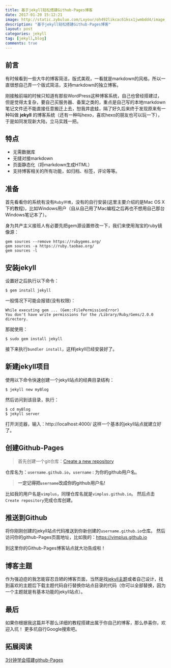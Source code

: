 ```yaml
---
title: 基于jekyll轻松搭建Github-Pages博客
date: 2017-01-20 15:12:21
image: http://static.zybuluo.com/Lxyour/oh492likcac61ksx1jwmbdd4/image_1b7291uah169vej2325ctm1vsj9.png
description: "基于jekyll轻松搭建Github-Pages博客"
layout: post
categories: jekyll
tag: [jekyll,blog]
comments: true
---
```

## 前言
有时候看到一些大牛的博客简洁，版式美观，一看就是markdown的风格，所以一直很想自己弄一个版式简洁，支持markdown的独立博客。

刚接触前端的时候只知道有那些WordPress这种博客系统，自己也曾经搭建过，但是觉得太复杂，要自己买服务器、备案之类的，重点是自己写的本地markdown笔记文件还不能直接任意搬迁上去，恕我井底蛙，隔了好久后来终于发现原来有一种叫做 **jekyll** 的博客系统（还有一种叫hexo，喜欢hexo的朋友也可以玩一下），于是如同发现新大陆，立马实践一把。

## 特点
* 无需数据库
* 无缝对接markdown
* 页面静态化（将markdown生成HTML）
* 支持博客相关的所有功能，如归档、标签，评论等等。

## 准备
首先看看你的系统有没有`Ruby环境`，没有的自行安装(这里主要介绍的是Mac OS X下的教程)，比如Windows用户（自从自己用了Mac编程之后再也不想用自己那台Windows笔记本了）。

身为共产主义接班人有必要先把gem源设置修改一下，我们来使用淘宝的ruby镜像源：

```
gem sources --remove https://rubygems.org/
gem sources -a https://ruby.taobao.org/
gem sources -l
```

## 安装jekyll
设置好之后执行以下命令：

```
$ gem install jekyll
```

一般情况下可能会报错(没有权限)：

```
While executing gem ... (Gem::FilePermissionError)
You don't have write permissions for the /Library/Ruby/Gems/2.0.0 directory.
```

那就使用：

```
$ sudo gem install jekyll
```

接下来执行`bundler install`，这样jekyll已经安装好了。

## 新建jekyll项目
使用以下命令快速创建一个jekyll站点的经典目录结构：

```
$ jekyll new myBlog
```

然后访问到该目录，执行：

```
$ cd myBlog
$ jekyll server
```

打开浏览器，输入：http://localhost:4000/
这样一个基本的jekyll站点就建立好了。

## 创建Github-Pages
> 首先创建一个git仓库：[Create a new repository][1]

仓库名为：`username.github.io`，`username` : 为你的github用户名。

> **一定记得把`username`改成你的github用户名!**

比如我的用户名是`vimplus`，同理仓库名就是`vimplus.github.io`。
然后点击`Create repository`完成仓库创建。

## 推送到Github
将你刚刚创建的jekyll站点代码推送到你新创建的`username.github.io`仓库。
然后访问你的github-Pages页面地址，比如我的：https://vimplus.github.io

到这里你的Github-Pages博客站点就大功告成啦！

## 博客主题
作为强迫症的我怎能容忍丑陋的博客页面，当然是找[jekyll主题][2]或者自己设计，找到喜欢的主题后下载主题代码自行替换你站点目录的代码（你可以全部替换，因为一个主题就是有基本功能的jekyll站点）。

## 最后
如果你根据我这篇并不那么详细的教程搭建出属于你自己的博客，那么恭喜你，欢迎入坑！
更多坑自行Google搜索吧。

## 拓展阅读
[3分钟学会搭建github-Pages][3]


  [1]: https://github.com/new
  [2]: http://jekyllthemes.org/
  [3]: https://vimplus.github.io/github/2017/01/17/3minutes-build-github-pages.html